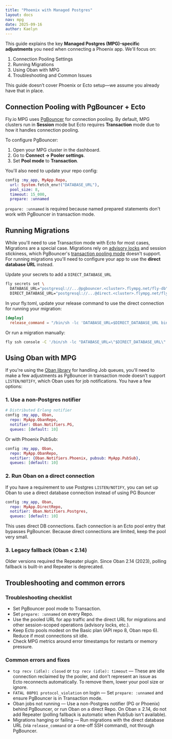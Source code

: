 ```yaml
---
title: "Phoenix with Managed Postgres"
layout: docs
nav: mpg
date: 2025-09-16
author: Kaelyn
---
```


This guide explains the key **Managed Postgres (MPG)-specific adjustments** you need when connecting a Phoenix app. We'll focus on:

1. Connection Pooling Settings
2. Running Migrations
3. Using Oban with MPG
4. Troubleshooting and Common Issues

This guide doesn’t cover Phoenix or Ecto setup—we assume you already have that in place.

## Connection Pooling with PgBouncer + Ecto

Fly.io MPG uses [PgBouncer](https://www.pgbouncer.org/) for connection pooling. By default, MPG clusters run in **Session** mode but Ecto requires **Transaction** mode due to how it handles connection pooling.

To configure PgBouncer:

1. Open your MPG cluster in the dashboard.
2. Go to **Connect → Pooler settings**.
3. Set **Pool mode** to **Transaction**.

You'll also need to update your repo config:

```elixir
config :my_app, MyApp.Repo,
  url: System.fetch_env!("DATABASE_URL"),
  pool_size: 8,
  timeout: 15_000,
  prepare: :unnamed
```

`prepare: :unnamed` is required because named prepared statements don't work with PgBouncer in transaction mode.

## Running Migrations

While you'll need to use Transaction mode with Ecto for most cases, Migrations are a special case. Migrations rely on [advisory locks](https://www.postgresql.org/docs/current/explicit-locking.html#ADVISORY-LOCKS) and session stickiness, which PgBouncer's [transaction pooling mode](https://www.pgbouncer.org/usage.html#pool-modes) doesn't support. For running migrations you'll need to configure your app to use the **direct database URL** instead.

Update your secrets to add a `DIRECT_DATABASE_URL`

```bash
fly secrets set \
  DATABASE_URL="postgresql://...@pgbouncer.<cluster>.flympg.net/fly-db" \
  DIRECT_DATABASE_URL="postgresql://...@direct.<cluster>.flympg.net/fly-db"
```

In your fly.toml, update your release command to use the direct connection for running your migration:

```toml
[deploy]
  release_command = "/bin/sh -lc 'DATABASE_URL=$DIRECT_DATABASE_URL bin/migrate'"
```

Or run a migration manually:

```bash
fly ssh console -C '/bin/sh -lc "DATABASE_URL=\"$DIRECT_DATABASE_URL\" bin/migrate"'
```

## Using Oban with MPG

If you're using the [Oban library](https://hexdocs.pm/oban/Oban.html) for handling Job queues, you'll need to make a few adjustments as PgBouncer in transaction mode doesn't support `LISTEN/NOTIFY`, which Oban uses for job notifications. You have a few options:

### 1. Use a non-Postgres notifier

```elixir
# Distributed Erlang notifier
config :my_app, Oban,
  repo: MyApp.ObanRepo,
  notifier: Oban.Notifiers.PG,
  queues: [default: 10]
```

Or with Phoenix PubSub:

```elixir
config :my_app, Oban,
  repo: MyApp.ObanRepo,
  notifier: {Oban.Notifiers.Phoenix, pubsub: MyApp.PubSub},
  queues: [default: 10]
```

### 2. Run Oban on a direct connection

If you have a requirement to use Postgres `LISTEN/NOTIFY`, you can set up Oban to use a direct database connection instead of using PG Bouncer

```elixir
config :my_app, Oban,
  repo: MyApp.DirectRepo,
  notifier: Oban.Notifiers.Postgres,
  queues: [default: 10]
```

This uses direct DB connections. Each connection is an Ecto pool entry that bypasses PgBouncer. Because direct connections are limited, keep the pool very small.

### 3. Legacy fallback (Oban < 2.14)

Older versions required the Repeater plugin. Since Oban 2.14 (2023), polling fallback is built-in and Repeater is deprecated.

## Troubleshooting and common errors

### Troubleshooting checklist

- Set PgBouncer pool mode to Transaction.
- Set `prepare: :unnamed` on every Repo.
- Use the pooled URL for app traffic and the direct URL for migrations and other session-scoped operations (advisory locks, etc.).
- Keep Ecto pools modest on the Basic plan (API repo 8, Oban repo 6). Reduce if most connections sit idle.
- Check MPG metrics around error timestamps for restarts or memory pressure.

### Common errors and fixes

- `tcp recv (idle): closed` or `tcp recv (idle): timeout` — These are idle connection reclaimed by the pooler, and don't represent an issue as Ecto reconnects automatically. To remove them, lower your pool size or ignore.
- `FATAL 08P01 protocol_violation` on login — Set `prepare: :unnamed` and ensure PgBouncer is in Transaction mode.
- Oban jobs not running — Use a non-Postgres notifier (PG or Phoenix) behind PgBouncer, or run Oban on a direct Repo. On Oban ≥ 2.14, do not add Repeater (polling fallback is automatic when PubSub isn't available).
- Migrations hanging or failing — Run migrations with the direct database URL (via `release_command` or a one-off SSH command), not through PgBouncer.
